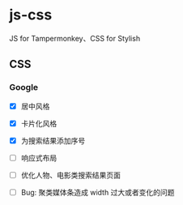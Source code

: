 # js-css
JS for Tampermonkey、CSS for Stylish

## CSS

### Google

- [x] 居中风格

- [x] 卡片化风格

- [x] 为搜索结果添加序号

- [ ] 响应式布局

- [ ] 优化人物、电影类搜索结果页面

- [ ] Bug: 聚类媒体条造成 width 过大或者变化的问题
